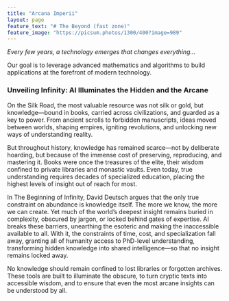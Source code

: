 ```yaml
---
title: "Arcana Imperii"
layout: page
feature_text: "# The Beyond (fast zone)"
feature_image: "https://picsum.photos/1300/400?image=989"
---
```


*Every few years, a technology emerges that changes everything...*

Our goal is to leverage advanced mathematics and algorithms to build applications at the forefront of modern technology. 

### Unveiling Infinity: AI Illuminates the Hidden and the Arcane

On the Silk Road, the most valuable resource was not silk or gold, but knowledge—bound in books, carried across civilizations, and guarded as a key to power.
From ancient scrolls to forbidden manuscripts, ideas moved between worlds, shaping empires, igniting revolutions, and unlocking new ways of understanding reality.

But throughout history, knowledge has remained scarce—not by deliberate hoarding, but because of the immense cost of preserving, reproducing, and mastering it.
Books were once the treasures of the elite, their wisdom confined to private libraries and monastic vaults.
Even today, true understanding requires decades of specialized education, placing the highest levels of insight out of reach for most.

In The Beginning of Infinity, David Deutsch argues that the only true constraint on abundance is knowledge itself.
The more we know, the more we can create.
Yet much of the world’s deepest insight remains buried in complexity, obscured by jargon, or locked behind gates of expertise.
AI breaks these barriers, unearthing the esoteric and making the inaccessible available to all.
With it, the constraints of time, cost, and specialization fall away, granting all of humanity access to PhD-level understanding, transforming hidden knowledge into shared intelligence—so that no insight remains locked away.

No knowledge should remain confined to lost libraries or forgotten archives.
These tools are built to illuminate the obscure, to turn cryptic texts into accessible wisdom, and to ensure that even the most arcane insights can be understood by all.